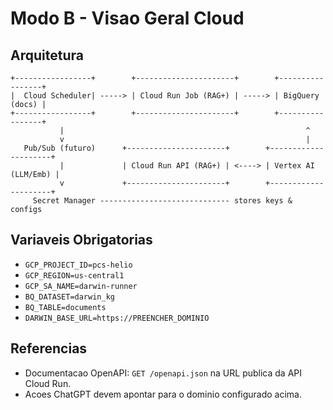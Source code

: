 # Modo B - Visao Geral Cloud

## Arquitetura
```
+-----------------+        +----------------------+        +-----------------+
|  Cloud Scheduler| -----> | Cloud Run Job (RAG+) | -----> | BigQuery (docs) |
+-----------------+        +----------------------+        +-----------------+
           |                                                      ^
           v                                                      |
   Pub/Sub (futuro)      +----------------------+        +---------------------+
           |             | Cloud Run API (RAG+) | <----> | Vertex AI (LLM/Emb) |
           v             +----------------------+        +---------------------+
     Secret Manager ----------------------------- stores keys & configs
```

## Variaveis Obrigatorias
- `GCP_PROJECT_ID=pcs-helio`
- `GCP_REGION=us-central1`
- `GCP_SA_NAME=darwin-runner`
- `BQ_DATASET=darwin_kg`
- `BQ_TABLE=documents`
- `DARWIN_BASE_URL=https://PREENCHER_DOMINIO`

## Referencias
- Documentacao OpenAPI: `GET /openapi.json` na URL publica da API Cloud Run.
- Acoes ChatGPT devem apontar para o dominio configurado acima.
